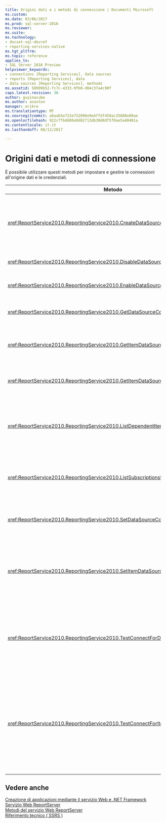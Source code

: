 ```yaml
---
title: Origini dati e i metodi di connessione | Documenti Microsoft
ms.custom: 
ms.date: 03/06/2017
ms.prod: sql-server-2016
ms.reviewer: 
ms.suite: 
ms.technology:
- docset-sql-devref
- reporting-services-native
ms.tgt_pltfrm: 
ms.topic: reference
applies_to:
- SQL Server 2016 Preview
helpviewer_keywords:
- connections [Reporting Services], data sources
- reports [Reporting Services], data
- data sources [Reporting Services], methods
ms.assetid: 50999b52-fc7c-4333-9fb0-d04c37a4c90f
caps.latest.revision: 38
author: guyinacube
ms.author: asaxton
manager: erikre
ms.translationtype: MT
ms.sourcegitcommit: a6aab5e722e732096e9e4ffdf458ac25088e09ae
ms.openlocfilehash: 922c7fbd680a9d82713db30d8df5f0ae5a40401a
ms.contentlocale: it-it
ms.lasthandoff: 08/12/2017

---
```

# <a name="data-sources-and-connection-methods"></a>Origini dati e metodi di connessione
  È possibile utilizzare questi metodi per impostare e gestire le connessioni all'origine dati e le credenziali.  
  
|Metodo|Azione|  
|------------|------------|  
|<xref:ReportService2010.ReportingService2010.CreateDataSource%2A>|Crea una nuova origine dati nel database del server di report o in una raccolta di SharePoint.|  
|<xref:ReportService2010.ReportingService2010.DisableDataSource%2A>|Disabilita un'origine dati abilitata.|  
|<xref:ReportService2010.ReportingService2010.EnableDataSource%2A>|Abilita un'origine dati disabilitata.|  
|<xref:ReportService2010.ReportingService2010.GetDataSourceContents%2A>|Restituisce i contenuti di un'origine dati.|  
|<xref:ReportService2010.ReportingService2010.GetItemDataSourcePrompts%2A>|Ottiene i prompt dell'origine dati per un elemento specificato.|  
|<xref:ReportService2010.ReportingService2010.GetItemDataSources%2A>|Restituisce le origini dati per un elemento del catalogo.|  
|<xref:ReportService2010.ReportingService2010.ListDependentItems%2A>|Restituisce un elenco di elementi del catalogo che fanno riferimento a un elemento del catalogo specificato.|  
|<xref:ReportService2010.ReportingService2010.ListSubscriptionsUsingDataSource%2A>|Restituisce un elenco di sottoscrizioni associate a un'origine dati specifica.|  
|<xref:ReportService2010.ReportingService2010.SetDataSourceContents%2A>|Imposta le proprietà di connessione associate al un'origine dati.|  
|<xref:ReportService2010.ReportingService2010.SetItemDataSources%2A>|Imposta le origini dati per un elemento in un database del server di report o in una raccolta di SharePoint.|  
|<xref:ReportService2010.ReportingService2010.TestConnectForDataSourceDefinition%2A>|Esegue il test di una connessione per un'origine dati. Questo metodo supporta il test diretto dell'origine dati.|  
|<xref:ReportService2010.ReportingService2010.TestConnectForItemDataSource%2A>|Esegue il test di una connessione per un'origine dati. Questo metodo supporta il test di origini dati pubblicate utilizzate da report o modelli e origini dati condivise.|  
  
## <a name="see-also"></a>Vedere anche  
 [Creazione di applicazioni mediante il servizio Web e .NET Framework](../../../reporting-services/report-server-web-service/net-framework/building-applications-using-the-web-service-and-the-net-framework.md)   
 [Servizio Web ReportServer](../../../reporting-services/report-server-web-service/report-server-web-service.md)   
 [Metodi del servizio Web ReportServer](../../../reporting-services/report-server-web-service/methods/report-server-web-service-methods.md)   
 [Riferimento tecnico &#40; SSRS &#41;](../../../reporting-services/technical-reference-ssrs.md)  
  
  
